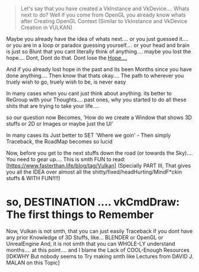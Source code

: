 <!--
1. Play it Like STAR WARS.... with HOPE....
2. The Mando part should contain a Disclaimer [Just Close everything.... turn the LIGHTS OFF.... and take your Time to Watch this EDIT or Start Watching MANDALORIAN, RN!!]
-->

> Let's say that you have created a VkInstance and VkDevice.... Whats next to do? Well if you come from OpenGL you already know whats after Creating OpenGL Context (Similar to VkInstance and VkDevice Creation in VULKAN)

Maybe you already have the idea of whats next.... or you just guessed it.... or you are in a loop or paradox guessing yourself.... or your head and brain is just so Blunt that you cant literally think of anything.... maybe you lost the hope.... Dont, Dont do that. Dont lose the [Hope....](https://www.youtube.com/watch?v=5yLOid9iiwE) 

And if you already lost hope in the past and its been Months since you have done anything.... Then know that thats okay.... The path to wherever you truely wish to go, truely wish to be, is never easy

In many cases when you cant just think about anything. its better to ReGroup with your Thoughts.... past ones, why you started to do all these shits that are trying to take your life....

so our question now Becomes, 'How do we create a Window that shows 3D stuffs or 2D or Images or maybe just the UI'

In many cases its Just better to SET 'Where we goin' - Then simply Traceback, the RoadMap becomes so lucid

Now, before you get to the next stuffs down the road (or towards the Sky).... You need to gear up....
This is smth FUN to read: [https://www.fasterthan.life/blog/tag/Vulkan] (Specially PART III, That gives you all the IDEA over almost all the shitty/fixed/headHurting/MindF*ckin stuffs & WITH FUN!!!!)


# so, DESTINATION .... vkCmdDraw: The first things to Remember
Now, Vulkan is not smth, that you can just easily Traceback if you dont have any prior Knowledge of 3D Stuffs, like... BLENDER or OpenGL or UnrealEngine
And, it is not smth that you can WHOLE-LY understand months.... at this point.... and I blame the Lack of COOL-Enough Resources [IDKWHY But nobody seems to Try making smth like Lectures from DAVID J. MALAN on this Topic]